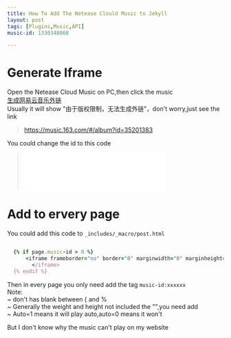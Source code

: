 ```yaml
---
title: How To Add The Netease Clould Music to Jekyll
layout: post
tags: [Plugins,Music,API]
music-id: 1330348068

---
```


# Generate Iframe 
Open the Netease Cloud Music on PC,then click the music  
[生成网易云音乐外链](/images/Plugins/outerchain.jpg)  
Usually it will show "由于版权限制，无法生成外链"，don't worry,just see the link 
>https://music.163.com/#/album?id=35201383  

You could change the id to this code

><iframe frameborder="no" border="0" marginwidth="0" marginheight="0" width="330" height="86" src="//music.163.com/outchain/player?type=2&id={{ page.music-id }}&auto=0&height=66"></iframe>

# Add to ervery page  
You could add this code to `_includes/_macro/post.html`
```ruby

  {% if page.music-id > 0 %} 
      <iframe frameborder="no" border="0" marginwidth="0" marginheight="0" width="330" height="86" src="//music.163.com/outchain/player?type=2&id={{ page.music-id }}&auto=0&height=66">
        </iframe>
  {% endif %}

```
Then in every page you only need add the tag `music-id:xxxxxx`  
Note:  
~ don't has blank between { and %  
~ Generally the weight and height not included the "",you need add  
~ Auto=1 means it will play auto,auto=0 means it won't

But I don't know why the music can't play on my website

